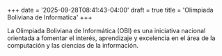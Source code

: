 +++
date = '2025-09-28T08:41:43-04:00'
draft = true
title = 'Olimpiada Boliviana de Informatica'
+++

La Olimpiada Boliviana de Informática (OBI) es una iniciativa nacional orientada a fomentar el interés, aprendizaje y excelencia en el área de la computación y las ciencias de la información.